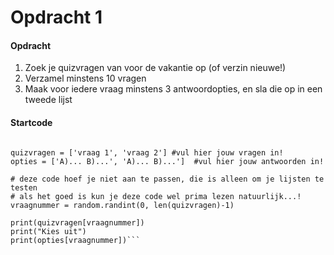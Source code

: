 # Opdracht 1

#### Opdracht

1. Zoek je quizvragen van voor de vakantie op \(of verzin nieuwe!\)
2. Verzamel minstens 10 vragen
3. Maak voor iedere vraag minstens 3 antwoordopties, en sla die op in een tweede lijst

#### Startcode

```import random

quizvragen = ['vraag 1', 'vraag 2'] #vul hier jouw vragen in!
opties = ['A)... B)...', 'A)... B)...']  #vul hier jouw antwoorden in!

# deze code hoef je niet aan te passen, die is alleen om je lijsten te testen
# als het goed is kun je deze code wel prima lezen natuurlijk...!
vraagnummer = random.randint(0, len(quizvragen)-1)

print(quizvragen[vraagnummer])
print("Kies uit")
print(opties[vraagnummer])```



